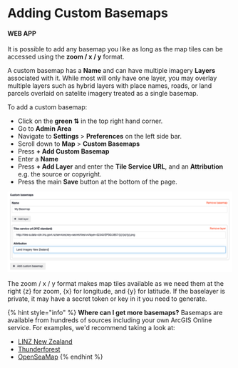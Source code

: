 # Adding Custom Basemaps

#### WEB APP

It is possible to add any basemap you like as long as the map tiles can be accessed using the **zoom / x / y** format.  
  
A custom basemap has a **Name** and can have multiple imagery **Layers** associated with it. While most will only have one layer, you may overlay multiple layers such as hybrid layers with place names, roads, or land parcels overlaid on satelite imagery treated as a single basemap.

To add a custom basemap:

* Click on the **green ⇅** in the top right hand corner.
* Go to **Admin Area**
* Navigate to **Settings** &gt; **Preferences** on the left side bar.
* Scroll down to **Map** &gt; **Custom Basemaps**
* Press **+ Add Custom Basemap**
* Enter a **Name**
* Press **+ Add Layer** and enter the **Tile Service URL**, and an **Attribution** e.g. the source or copyright. 
* Press the main **Save** button at the bottom of the page. 

![](../../../.gitbook/assets/adding-custom-basemaps.png)

The zoom / x / y format makes map tiles available as we need them at the right {z} for zoom, {x} for longitude, and {y} for latitude. If the baselayer is private, it may have a secret token or key in it you need to generate.

{% hint style="info" %}
**Where can I get more basemaps?** Basemaps are available from hundreds of sources including your own ArcGIS Online service. For examples, we'd recommend taking a look at:

* [LINZ New Zealand](https://data.linz.govt.nz/data/category/topographic/maps/)
* [Thunderforest](https://www.thunderforest.com/maps/outdoors/)
* [OpenSeaMap](http://www.openseamap.org/)
{% endhint %}





